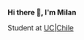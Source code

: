  <b> Hi there 👋, I'm Milan </b>

 Student at <a href=https://www.uc.cl/en>UC|Chile</a>

<!---
weibac/weibac is a ✨ special ✨ repository because its `README.md` (this file) appears on your GitHub profile.
You can click the Preview link to take a look at your changes.
--->
